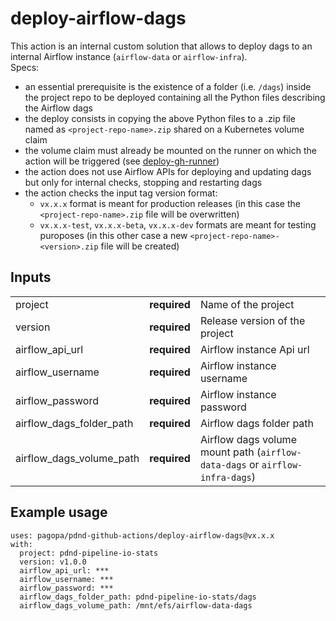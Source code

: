 # deploy-airflow-dags
This action is an internal custom solution that allows to deploy dags to an internal Airflow instance (`airflow-data` or `airflow-infra`). <br>
Specs:
- an essential prerequisite is the existence of a folder (i.e. `/dags`) inside the project repo to be deployed containing all the Python files describing the Airflow dags
- the deploy consists in copying the above Python files to a .zip file named as `<project-repo-name>.zip` shared on a Kubernetes volume claim
- the volume claim must already be mounted on the runner on which the action will be triggered (see [deploy-gh-runner](..//deploy-gh-runner/action.yml))
- the action does not use Airflow APIs for deploying and updating dags but only for internal checks, stopping and restarting dags
- the action checks the input tag version format:
  - `vx.x.x` format is meant for production releases (in this case the `<project-repo-name>.zip` file will be overwritten)
  - `vx.x.x-test`, `vx.x.x-beta`, `vx.x.x-dev` formats are meant for testing puroposes (in this other case a new `<project-repo-name>-<version>.zip` file will be created)

## Inputs

|                          |              |                                                                              |
|--------------------------|--------------|------------------------------------------------------------------------------|
| project                  | **required** | Name of the project                                                          |
| version                  | **required** | Release version of the project                                               |
| airflow_api_url          | **required** | Airflow instance Api url                                                     |
| airflow_username         | **required** | Airflow instance username                                                    |
| airflow_password         | **required** | Airflow instance password                                                    |
| airflow_dags_folder_path | **required** | Airflow dags folder path                                                     |
| airflow_dags_volume_path | **required** | Airflow dags volume mount path (`airflow-data-dags` or `airflow-infra-dags`) |

## Example usage
```
uses: pagopa/pdnd-github-actions/deploy-airflow-dags@vx.x.x
with:
  project: pdnd-pipeline-io-stats
  version: v1.0.0
  airflow_api_url: ***
  airflow_username: ***
  airflow_password: ***
  airflow_dags_folder_path: pdnd-pipeline-io-stats/dags
  airflow_dags_volume_path: /mnt/efs/airflow-data-dags
```